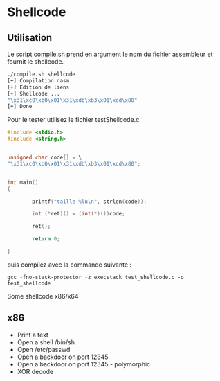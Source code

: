 # Shellcode #

## Utilisation ##

Le script compile.sh prend en argument le nom du fichier assembleur et fournit le shellcode.

```bash
./compile.sh shellcode
[+] Compilation nasm
[+] Edition de liens
[+] Shellcode ...
"\x31\xc0\xb0\x01\x31\xdb\xb3\x01\xcd\x80"
[+] Done

```

Pour le tester utilisez le fichier testShellcode.c

```c
#include <stdio.h>
#include <string.h>


unsigned char code[] = \
"\x31\xc0\xb0\x01\x31\xdb\xb3\x01\xcd\x80";


int main()
{

        printf("taille %lu\n", strlen(code));

        int (*ret)() = (int(*)())code;

        ret();

        return 0;

}
```
puis compilez avec la commande suivante :
```
gcc -fno-stack-protector -z execstack test_shellcode.c -o test_shellcode
```

Some shellcode x86/x64

## x86 ##

- Print a text
- Open a shell /bin/sh
- Open /etc/passwd
- Open a backdoor on port 12345
- Open a backdoor on port 12345 - polymorphic
- XOR decode

